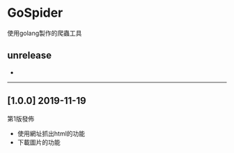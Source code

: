 # GoSpider
使用golang製作的爬蟲工具


## unrelease
- 

----
## [1.0.0] 2019-11-19
第1版發佈
- 使用網址抓出html的功能
- 下載圖片的功能